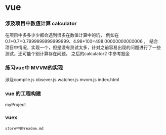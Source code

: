 # vue
### 涉及项目中数值计算 calculator



在项目中多多少少都会遇到很多在数值计算中的坑，
例如在0.1+0.7=0.7999999999999999、4.98*100=498.00000000000006 ，
结合项目中情况，实现一个，但是没有测试太多，针对之前容易出现的问题进行了一些测试，还可能个别计算存在问题。
之后的calculator2 中参考掘金

### 练习vue中 MVVM的实现 

涉及compile.js obsever.js watcher.js mvvm.js index.html

### vue 的工程构建
   myProject
### vuex 
	store中的readme.md
    
